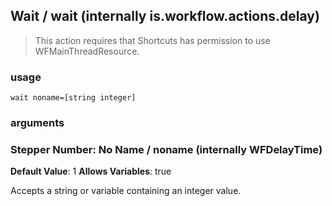 
## Wait / wait (internally is.workflow.actions.delay)


> This action requires that Shortcuts has permission to use WFMainThreadResource.

### usage
`wait noname=[string integer]`

### arguments
### Stepper Number: No Name / noname (internally WFDelayTime)
**Default Value**: 1
**Allows Variables**: true


Accepts a string 
or variable
containing an integer value.
